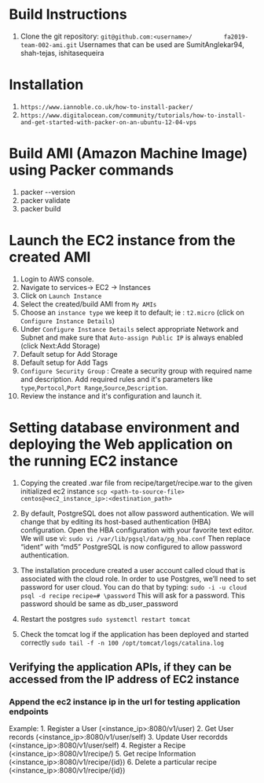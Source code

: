 # Build Instructions
1. Clone the git repository: `git@github.com:<username>/         fa2019-team-002-ami.git`
   Usernames that can be used are SumitAnglekar94, shah-tejas, ishitasequeira

# Installation
1. `https://www.iannoble.co.uk/how-to-install-packer/` 
2.  `https://www.digitalocean.com/community/tutorials/how-to-install-and-get-started-with-packer-on-an-ubuntu-12-04-vps`


# Build AMI (Amazon Machine Image) using Packer commands
1. packer --version
2. packer validate
3. packer build 

# Launch the EC2 instance from the created AMI
1. Login to AWS console.
2. Navigate to services-> EC2 -> Instances
3. Click on `Launch Instance`
4. Select the created/build AMI from `My AMIs`
5. Choose an `instance type` we keep it to default; ie : `t2.micro` (click on `Configure Instance Details`)
6. Under `Configure Instance Details` select appropriate Network and Subnet and make sure that `Auto-assign Public IP` is always enabled (click Next:Add Storage)
7. Default setup for Add Storage
8. Default setup for Add Tags
9. `Configure Security Group` : 
    Create a security group with required name and description.
    Add required rules and it's parameters like `type`,`Portocol`,`Port Range`,`Source`,`Description`.
10. Review the instance and it's configuration and launch it.

# Setting database environment and deploying the Web application on the running EC2 instance

1. Copying the created .war file from recipe/target/recipe.war to the given initialized ec2 instance
`scp <path-to-source-file> centos@<ec2_instance_ip>:<destination_path>`

2. By default, PostgreSQL does not allow password authentication. We will change that by editing its host-based authentication (HBA) configuration.
Open the HBA configuration with your favorite text editor. We will use vi:
`sudo vi /var/lib/pgsql/data/pg_hba.conf`
Then replace “ident” with “md5”
PostgreSQL is now configured to allow password authentication.

3. The installation procedure created a user account called cloud that is associated with the cloud role. In order to use Postgres, we’ll need to set password for user cloud. You can do that by typing:
`sudo -i -u cloud psql -d recipe`
`recipe=# \password`
This will ask for a password. This password should be same as db_user_password

4. Restart the postgres
`sudo systemctl restart tomcat`

5. Check the tomcat log if the application has been deployed and started correctly
`sudo tail -f -n 100 /opt/tomcat/logs/catalina.log`

## Verifying the application APIs, if they can be accessed from the IP address of EC2 instance

### Append the ec2 instance ip in the url for testing application endpoints 
 Example: 
    1. Register a User (<instance_ip>:8080/v1/user)
    2. Get User records (<instance_ip>:8080/v1/user/self)
    3. Update User recordds (<instance_ip>:8080/v1/user/self)
    4. Register a Recipe (<instance_ip>:8080/v1/recipe/)
    5. Get recipe Information (<instance_ip>:8080/v1/recipe/{id})
    6. Delete a particular recipe (<instance_ip>:8080/v1/recipe/{id})


